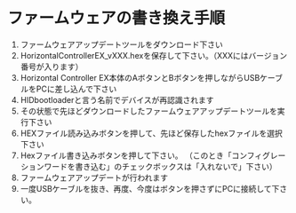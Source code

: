 # ファームウェアの書き換え手順  
1. ファームウェアアップデートツールをダウンロード下さい
2. HorizontalControllerEX_vXXX.hexを保存して下さい。（XXXにはバージョン番号が入ります）
3. Horizontal Controller EX本体のAボタンとBボタンを押しながらUSBケーブルをPCに差し込んで下さい
4. HIDbootloaderと言う名前でデバイスが再認識されます
5. その状態で先ほどダウンロードしたファームウェアアップデートツールを実行下さい
6. HEXファイル読み込みボタンを押して、先ほど保存したhexファイルを選択下さい
7. Hexファイル書き込みボタンを押して下さい。
（このとき「コンフィグレーションワードを書き込む」のチェックボックスは「入れないで」下さい）
8. ファームウェアアップデートが行われます
9. 一度USBケーブルを抜き、再度、今度はボタンを押さずにPCに接続して下さい。